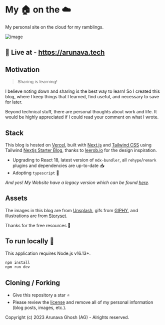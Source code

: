 # My 🏠 on the ☁️

My personal site on the cloud for my ramblings.


![image](https://user-images.githubusercontent.com/102473837/198606011-be375326-2cd7-4c1b-a74d-19ca35cce11e.png)

## 🚀 Live at - https://arunava.tech


## Motivation

> Sharing is learning!

I believe noting down and sharing is the best way to learn! So I created this blog, where I keep things that I learned, find useful, and necessary to save for later.

Beyond technical stuff, there are personal thoughts about work and life.
It would be highly appreciated if I could read your comment on what I wrote.


## Stack

This blog is hosted on [Vercel](https://vercel.com/), built with [Next.js](https://nextjs.org/) and [Tailwind CSS](https://tailwindcss.com/) using Tailwind [Nextjs Starter Blog](https://twitter.com/timlrxx), thanks to [leerob.io](https://leerob.io/) for the design inspiration.


- Upgrading to React 18, latest version of `mdx-bundler`, all `rehype`/`remark` plugins and dependencies are up-to-date 📥
- Adopting `typescript` 🎉

_And yes! My Website have a legacy version which can be found [here](https://arunava.pages.dev/)_.

## Assets

The images in this blog are from [Unsplash](https://unsplash.com/), gifs from [GIPHY](https://giphy.com/), and illustrations are from [Storyset](https://storyset.com/).

Thanks for the free resources 🙏

## To run locally 🚂
This application requires Node.js v16.13+.

```bash
npm install
npm run dev
```

## Cloning / Forking

- Give this repository a star ⭐
- Please review the [license](https://github.com/its-ag/arunava.tech/blob/main/LICENSE) and remove all of my personal information (blog posts, images, etc.).

Copyright (c) 2023 Arunava Ghosh (AG) - Alrights reserved.
